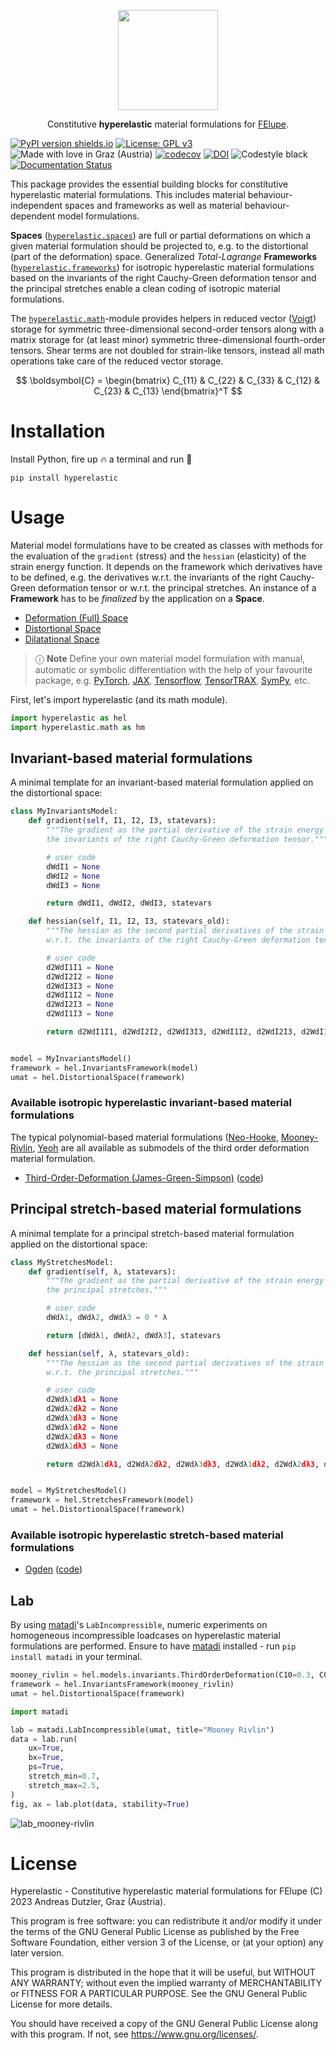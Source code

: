 <p align="center">
  <a href="https://github.com/adtzlr/hyperelastic"><img src="https://github.com/adtzlr/hyperelastic/assets/5793153/d875ecd0-a23f-4c11-87c4-0aa99297ab6d" height="160px"/></a>
  <p align="center">Constitutive <b>hyperelastic</b> material formulations for <a href="https://github.com/adtzlr/felupe">FElupe</a>.</p>
</p>

[![PyPI version shields.io](https://img.shields.io/pypi/v/hyperelastic.svg)](https://pypi.python.org/pypi/hyperelastic/) [![License: GPL v3](https://img.shields.io/badge/License-GPLv3-blue.svg)](https://www.gnu.org/licenses/gpl-3.0) ![Made with love in Graz (Austria)](https://img.shields.io/badge/Made%20with%20%E2%9D%A4%EF%B8%8F%20in-Graz%20(Austria)-0c674a) [![codecov](https://codecov.io/gh/adtzlr/hyperelastic/branch/main/graph/badge.svg)](https://codecov.io/gh/adtzlr/hyperelastic) [![DOI](https://zenodo.org/badge/656860854.svg)](https://zenodo.org/badge/latestdoi/656860854) ![Codestyle black](https://img.shields.io/badge/code%20style-black-black) [![Documentation Status](https://readthedocs.org/projects/hyperelastic/badge/?version=latest)](https://hyperelastic.readthedocs.io/en/latest/?badge=latest)

This package provides the essential building blocks for constitutive hyperelastic material formulations. This includes material behaviour-independent spaces and frameworks as well as material behaviour-dependent model formulations.

**Spaces** ([`hyperelastic.spaces`](https://github.com/adtzlr/hyperelastic/tree/main/src/hyperelastic/spaces)) are full or partial deformations on which a given material formulation should be projected to, e.g. to the distortional (part of the deformation) space. Generalized *Total-Lagrange* **Frameworks** ([`hyperelastic.frameworks`](https://github.com/adtzlr/hyperelastic/tree/main/src/hyperelastic/frameworks)) for isotropic hyperelastic material formulations based on the invariants of the right Cauchy-Green deformation tensor and the principal stretches enable a clean coding of isotropic material formulations.

The [`hyperelastic.math`](https://github.com/adtzlr/hyperelastic/tree/main/src/hyperelastic/math)-module provides helpers in reduced vector ([Voigt](https://en.wikipedia.org/wiki/Voigt_notation)) storage for symmetric three-dimensional second-order tensors along with a matrix storage for (at least minor) symmetric three-dimensional fourth-order tensors. Shear terms are not doubled for strain-like tensors, instead all math operations take care of the reduced vector storage.

$$ \boldsymbol{C} = \begin{bmatrix} C_{11} & C_{22} & C_{33} & C_{12} & C_{23} & C_{13} \end{bmatrix}^T $$

# Installation
Install Python, fire up 🔥 a terminal and run 🏃

```shell
pip install hyperelastic
```

# Usage
Material model formulations have to be created as classes with methods for the evaluation of the `gradient` (stress) and the `hessian` (elasticity) of the strain energy function. It depends on the framework which derivatives have to be defined, e.g. the derivatives w.r.t. the invariants of the right Cauchy-Green deformation tensor or w.r.t. the principal stretches. An instance of a **Framework** has to be *finalized* by the application on a **Space**.

- [Deformation (Full) Space](https://github.com/adtzlr/hyperelastic/blob/main/src/hyperelastic/spaces/_deformation.py)
- [Distortional Space](https://github.com/adtzlr/hyperelastic/blob/main/src/hyperelastic/spaces/_distortional.py)
- [Dilatational Space](https://github.com/adtzlr/hyperelastic/blob/main/src/hyperelastic/spaces/_dilatational.py)

> ⓘ **Note**
> Define your own material model formulation with manual, automatic or symbolic differentiation with the help of your favourite package, e.g. [PyTorch](https://pytorch.org/), [JAX](https://jax.readthedocs.io/en/latest/), [Tensorflow](https://www.tensorflow.org/), [TensorTRAX](https://github.com/adtzlr/tensortrax), [SymPy](https://www.sympy.org/en/index.html), etc.

First, let's import hyperelastic (and its math module).

```python
import hyperelastic as hel
import hyperelastic.math as hm
```

## Invariant-based material formulations
A minimal template for an invariant-based material formulation applied on the distortional space:

```python
class MyInvariantsModel:
    def gradient(self, I1, I2, I3, statevars):
        """The gradient as the partial derivative of the strain energy function w.r.t.
        the invariants of the right Cauchy-Green deformation tensor."""

        # user code
        dWdI1 = None
        dWdI2 = None
        dWdI3 = None

        return dWdI1, dWdI2, dWdI3, statevars

    def hessian(self, I1, I2, I3, statevars_old):
        """The hessian as the second partial derivatives of the strain energy function
        w.r.t. the invariants of the right Cauchy-Green deformation tensor."""

        # user code
        d2WdI1I1 = None
        d2WdI2I2 = None
        d2WdI3I3 = None
        d2WdI1I2 = None
        d2WdI2I3 = None
        d2WdI1I3 = None

        return d2WdI1I1, d2WdI2I2, d2WdI3I3, d2WdI1I2, d2WdI2I3, d2WdI1I3


model = MyInvariantsModel()
framework = hel.InvariantsFramework(model)
umat = hel.DistortionalSpace(framework)
```

### Available isotropic hyperelastic invariant-based material formulations
The typical polynomial-based material formulations ([Neo-Hooke](https://en.wikipedia.org/wiki/Neo-Hookean_solid), [Mooney-Rivlin](https://en.wikipedia.org/wiki/Mooney%E2%80%93Rivlin_solid), [Yeoh](https://en.wikipedia.org/wiki/Yeoh_hyperelastic_model) are all available as submodels of the third order deformation material formulation.

- [Third-Order-Deformation (James-Green-Simpson)](https://onlinelibrary.wiley.com/doi/abs/10.1002/app.1975.070190723) ([code](https://github.com/adtzlr/hyperelastic/blob/main/src/hyperelastic/models/invariants/_third_order_deformation.py))

## Principal stretch-based material formulations
A minimal template for a principal stretch-based material formulation applied on the distortional space:

```python
class MyStretchesModel:
    def gradient(self, λ, statevars):
        """The gradient as the partial derivative of the strain energy function w.r.t.
        the principal stretches."""

        # user code
        dWdλ1, dWdλ2, dWdλ3 = 0 * λ

        return [dWdλ1, dWdλ2, dWdλ3], statevars

    def hessian(self, λ, statevars_old):
        """The hessian as the second partial derivatives of the strain energy function
        w.r.t. the principal stretches."""

        # user code
        d2Wdλ1dλ1 = None
        d2Wdλ2dλ2 = None
        d2Wdλ3dλ3 = None
        d2Wdλ1dλ2 = None
        d2Wdλ2dλ3 = None
        d2Wdλ1dλ3 = None

        return d2Wdλ1dλ1, d2Wdλ2dλ2, d2Wdλ3dλ3, d2Wdλ1dλ2, d2Wdλ2dλ3, d2Wdλ1dλ3


model = MyStretchesModel()
framework = hel.StretchesFramework(model)
umat = hel.DistortionalSpace(framework)
```

### Available isotropic hyperelastic stretch-based material formulations
- [Ogden](https://en.wikipedia.org/wiki/Ogden_(hyperelastic_model)) ([code](https://github.com/adtzlr/hyperelastic/blob/main/src/hyperelastic/models/stretches/_ogden.py))

## Lab
By using [matadi](https://github.com/adtzlr/matadi)'s `LabIncompressible`, numeric experiments on homogeneous incompressible loadcases on hyperelastic material formulations are performed. Ensure to have [matadi](https://github.com/adtzlr/matadi) installed - run `pip install matadi` in your terminal.

```python
mooney_rivlin = hel.models.invariants.ThirdOrderDeformation(C10=0.3, C01=0.2)
framework = hel.InvariantsFramework(mooney_rivlin)
umat = hel.DistortionalSpace(framework)

import matadi

lab = matadi.LabIncompressible(umat, title="Mooney Rivlin")
data = lab.run(
    ux=True,
    bx=True,
    ps=True,
    stretch_min=0.7,
    stretch_max=2.5,
)
fig, ax = lab.plot(data, stability=True)
```

![lab_mooney-rivlin](https://github.com/adtzlr/hyperelastic/assets/5793153/1b21df81-e0fd-4ea1-9bd7-24d4d70ba801)

# License
Hyperelastic - Constitutive hyperelastic material formulations for FElupe (C) 2023 Andreas Dutzler, Graz (Austria).

This program is free software: you can redistribute it and/or modify it under the terms of the GNU General Public License as published by the Free Software Foundation, either version 3 of the License, or (at your option) any later version.

This program is distributed in the hope that it will be useful, but WITHOUT ANY WARRANTY; without even the implied warranty of MERCHANTABILITY or FITNESS FOR A PARTICULAR PURPOSE. See the GNU General Public License for more details.

You should have received a copy of the GNU General Public License along with this program. If not, see <https://www.gnu.org/licenses/>.
